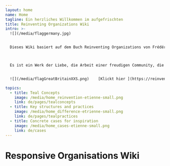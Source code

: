 ```yaml
---
layout: home
name: Home
tagline: Ein herzliches Willkommen im aufgefrischten
title: Reinventing Organizations Wiki
intro: >-
  ![](/media/flaggermany.jpg)


  Dieses Wiki basiert auf dem Buch Reinventing Organizations von Frédéric Laloux. Es soll in erster Linie als praktischer Leitfaden für Führungskräfte dienen, die ihre Organisation neu erfinden und auf der Suche nach Inspiration sind, um bestimmte Managementpraktiken in ihrer Organisation zu verbessern.



  Es ist ein Werk der Liebe, die Arbeit einer freudigen Community, die sich dafür einsetzt, dass seelenvolle Organisationen überall zum Leben erweckt werden. Wir laden euch ein,[ sich uns anzuschließen und beizutragen](https://reinventingorganizationswiki.com/de/pages/how-can-you-contribute), um Cases und Erkenntnisse zu diesem Wiki hinzuzufügen.


  ![](/media/flagGreatBritainXXS.png)    [Klickt hier ](https://reinventingorganizationswiki.com/de/pages/translations), um auf Übersetzungen dieses Wikis zuzugreifen (Englisch, Ungarisch, Chinesisch und Spanisch sind heute verfügbar - Polnisch, Russisch, Französisch, Italienisch und Türkisch sind in Arbeit)

topics:
  - title: Teal Concepts
    image: /media/home_reinvention-etienne-small.png
    link: de/pages/tealconcepts
  - title: Key structures and practices
    image: /media/home_difference-etrienne-small.png
    link: de/pages/tealpractices
  - title: Concrete cases for inspiration
    image: /media/home_cases-etienne-small.png
    link: de/cases
---
```


# Responsive Organisations Wiki
